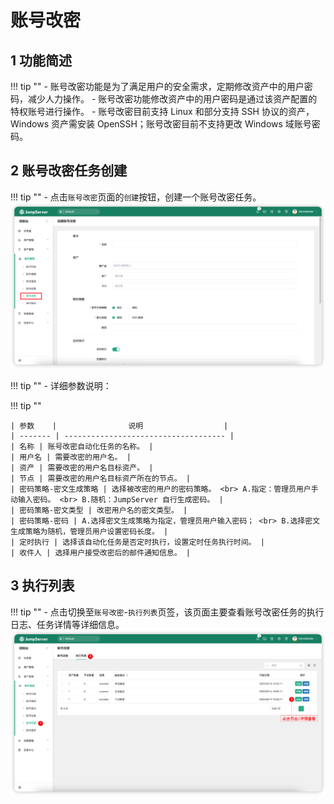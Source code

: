# 账号改密
## 1 功能简述
!!! tip ""
    - 账号改密功能是为了满足用户的安全需求，定期修改资产中的用户密码，减少人力操作。
    - 账号改密功能修改资产中的用户密码是通过该资产配置的特权账号进行操作。
    - 账号改密目前支持 Linux 和部分支持 SSH 协议的资产，Windows 资产需安装 OpenSSH；账号改密目前不支持更改 Windows 域账号密码。

## 2 账号改密任务创建
!!! tip ""
    - 点击`账号改密`页面的`创建`按钮，创建一个账号改密任务。
![account_densification01](../../../img/account_densification01.png)

!!! tip ""
    - 详细参数说明：

!!! tip ""

    | 参数    |                说明                  |
    | ------- | ------------------------------------ |
    | 名称 | 账号改密自动化任务的名称。 |
    | 用户名 | 需要改密的用户名。 |
    | 资产 | 需要改密的用户名目标资产。 |
    | 节点 | 需要改密的用户名目标资产所在的节点。 |
    | 密码策略-密文生成策略 | 选择被改密的用户的密码策略。 <br> A.指定：管理员用户手动输入密码。 <br> B.随机：JumpServer 自行生成密码。 |
    | 密码策略-密文类型 | 改密用户名的密文类型。 |
    | 密码策略-密码 | A.选择密文生成策略为指定，管理员用户输入密码； <br> B.选择密文生成策略为随机，管理员用户设置密码长度。 |
    | 定时执行 | 选择该自动化任务是否定时执行，设置定时任务执行时间。 |
    | 收件人 | 选择用户接受改密后的邮件通知信息。 |

## 3 执行列表
!!! tip ""
    - 点击切换至`账号改密`-`执行列表`页签，该页面主要查看账号改密任务的执行日志、任务详情等详细信息。
![account_densification02](../../../img/account_densification02.png)
